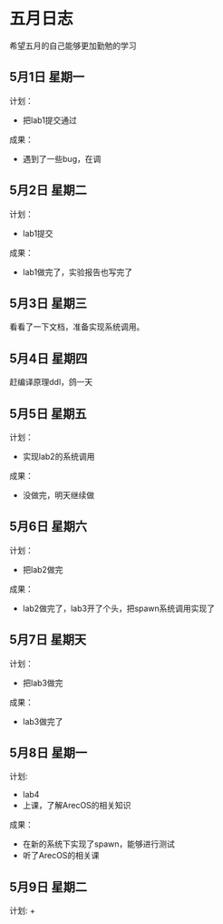 # 五月日志
希望五月的自己能够更加勤勉的学习

## 5月1日 星期一
计划：
+ 把lab1提交通过

成果：
+ 遇到了一些bug，在调

## 5月2日 星期二
计划：
+ lab1提交

成果：
+ lab1做完了，实验报告也写完了

## 5月3日 星期三
看看了一下文档，准备实现系统调用。

## 5月4日 星期四
赶编译原理ddl，鸽一天

## 5月5日 星期五
计划：
+ 实现lab2的系统调用

成果：
+ 没做完，明天继续做

## 5月6日 星期六
计划：
+ 把lab2做完

成果：
+ lab2做完了，lab3开了个头，把spawn系统调用实现了

## 5月7日 星期天
计划：
+ 把lab3做完

成果：
+ lab3做完了

## 5月8日 星期一
计划:
+ lab4
+ 上课，了解ArecOS的相关知识

成果：
+ 在新的系统下实现了spawn，能够进行测试
+ 听了ArecOS的相关课

## 5月9日 星期二
计划:
+ 

